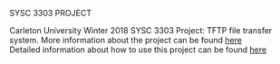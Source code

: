 SYSC 3303 PROJECT

Carleton University Winter 2018 SYSC 3303 Project: TFTP file transfer system.
More information about the project can be found [here](project.pdf "Project description")  
Detailed information about how to use this project can be found [here](final_report.pdf "Project report")  


